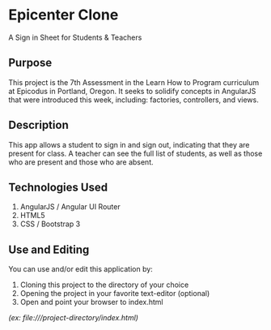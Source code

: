 # Epicenter Clone

A Sign in Sheet for Students & Teachers

## Purpose

This project is the 7th Assessment in the Learn How to Program curriculum at
Epicodus in Portland, Oregon. It seeks to solidify concepts in AngularJS that
were introduced this week, including: factories, controllers, and views.

## Description

This app allows a student to sign in and sign out, indicating that they are
present for class. A teacher can see the full list of students, as well as
those who are present and those who are absent.

## Technologies Used

1. AngularJS / Angular UI Router
1. HTML5
1. CSS / Bootstrap 3

## Use and Editing

You can use and/or edit this application by:

1. Cloning this project to the directory of your choice
1. Opening the project in your favorite text-editor (optional)
1. Open and point your browser to index.html

*(ex: file:///project-directory/index.html)*

